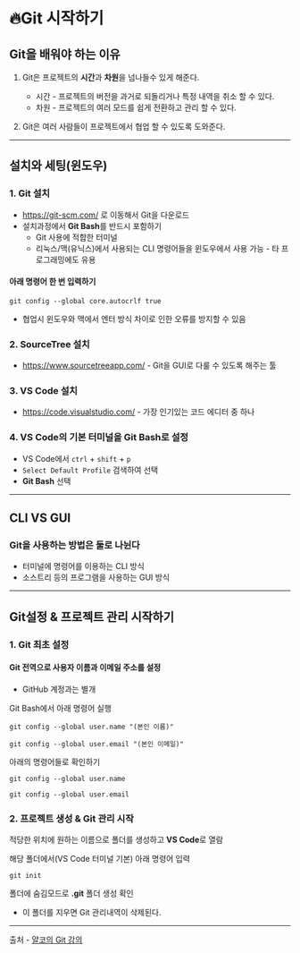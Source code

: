 # 🔥Git 시작하기

## Git을 배워야 하는 이유
  1. Git은 프로젝트의 **시간**과 **차원**을 넘나들수 있게 해준다.
     
     * 시간 - 프로젝트의 버전을 과거로 되돌리거나 특정 내역을 취소 할 수 있다.
     * 차원 - 프로젝트의 여러 모드를 쉽게 전환하고 관리 할 수 있다.
       
  2. Git은 여러 사람들이 프로젝트에서 협업 할 수 있도록 도와준다.


---

## 설치와 세팅(윈도우)

### 1. Git 설치

 * https://git-scm.com/ 로 이동해서 Git을 다운로드
 * 설치과정에서 **Git Bash**를 반드시 포함하기
   * Git 사용에 적합한 터미널
   * 리눅스/맥(유닉스)에서 사용되는 CLI 명령어들을 윈도우에서 사용 가능 - 타 프로그래밍에도 유용


#### 아래 명령어 한 번 입력하기
```
git config --global core.autocrlf true 
```
 * 협업시 윈도우와 맥에서 엔터 방식 차이로 인한 오류를 방지할 수 있음

### 2. SourceTree 설치
* https://www.sourcetreeapp.com/ - Git을 GUI로 다룰 수 있도록 해주는 툴

### 3. VS Code 설치
* https://code.visualstudio.com/ - 가장 인기있는 코드 에디터 중 하나

### 4. VS Code의 기본 터미널을 Git Bash로 설정
* VS Code에서 ``ctrl`` + ``shift`` + ``p``
* ``Select Default Profile`` 검색하여 선택
* **Git Bash** 선택

---

## CLI VS GUI
### Git을 사용하는 방법은 둘로 나뉜다
  * 터미널에 명령어를 이용하는 CLI 방식
  * 소스트리 등의 프로그램을 사용하는 GUI 방식

---

## Git설정 & 프로젝트 관리 시작하기

### 1. Git 최초 설정
#### Git 전역으로 사용자 이름과 이메일 주소를 설정
  * GitHub 계정과는 별개

Git Bash에서 아래 명령어 실행

```
git config --global user.name "(본인 이름)"
```

```
git config --global user.email "(본인 이메일)"
```

아래의 명령어들로 확인하기

```
git config --global user.name
```

```
git config --global user.email
```

### 2. 프로젝트 생성 & Git 관리 시작

적당한 위치에 원하는 이름으로 폴더를 생성하고 **VS Code**로 열람

해당 폴더에서(VS Code 터미널 기본) 아래 명령어 입력

```
git init
```

폴더에 숨김모드로 **.git** 폴더 생성 확인
  * 이 폴더를 지우면 Git 관리내역이 삭제된다.


---

출처 - [얄코의 Git 강의](https://www.inflearn.com/course/%EC%A0%9C%EB%8C%80%EB%A1%9C-%ED%8C%8C%EB%8A%94-%EA%B9%83/dashboard)
